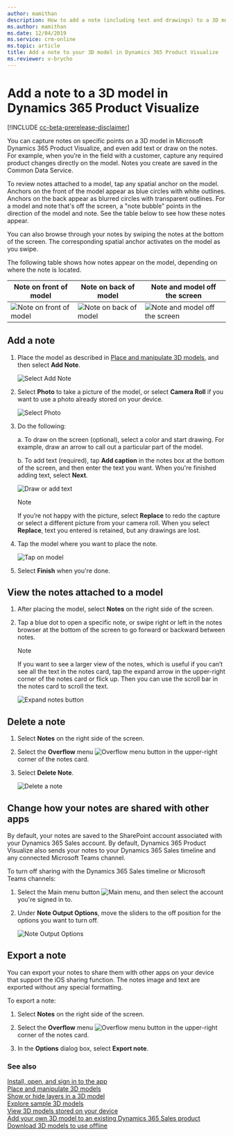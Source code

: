 ```yaml
---
author: mamithan
description: How to add a note (including text and drawings) to a 3D model in Dynamics 365 Product Visualize
ms.author: mamithan
ms.date: 12/04/2019
ms.service: crm-online
ms.topic: article
title: Add a note to your 3D model in Dynamics 365 Product Visualize
ms.reviewer: v-brycho
---
```


# Add a note to a 3D model in Dynamics 365 Product Visualize

[!INCLUDE [cc-beta-prerelease-disclaimer](../includes/cc-beta-prerelease-disclaimer.md)]

You can capture notes on specific points on a 3D model in Microsoft Dynamics 365 Product Visualize, and even add text or draw on the notes. For example, when you’re in the field with a customer, capture any required product changes directly on the model. Notes you create are saved in the Common Data Service.

To review notes attached to a model, tap any spatial anchor on the model. Anchors on the front of the model appear as blue circles with white outlines. Anchors on the back appear as blurred circles with transparent outlines. For a model and note that's off the screen, a "note bubble" points in the direction of the model and note. See the table below to see how these notes appear.

You can also browse through your notes by swiping the notes at the bottom of the screen. The corresponding spatial anchor activates on the model as you swipe.

The following table shows how notes appear on the model, depending on where the note is located.

|Note on front of model|Note on back of model|Note and model off the screen|
|-------------------------------------|-------------------------------------------|-----------------------------------------|
|![Note on front of model](media/front-note.PNG "Note on front of model")|![Note on back of model](media/back-note.PNG "Note on back of model")|![Note and model off the screen](media/off-screen-note.PNG "Note and model off the screen")|

## Add a note

1.	Place the model as described in [Place and manipulate 3D models](manipulate-models.md), and then select **Add Note**.

    ![Select Add Note](media/add-note.png "Select Add Note")
 
2.	Select **Photo** to take a picture of the model, or select **Camera Roll** if you want to use a photo already stored on your device.

    ![Select Photo](media/camera-roll.png "Select Capture")

 3.	Do the following: 
    
      a. To draw on the screen (optional), select a color and start drawing. For example, draw an arrow to call out a particular part of the model.
    
      b. To add text (required), tap **Add caption** in the notes box at the bottom of the screen, and then enter the text you want. When you're finished adding text, select **Next**. 
    
       ![Draw or add text](media/draw-add-text.PNG "Draw or add text")
         
     > [!NOTE]
     > If you’re not happy with the picture, select **Replace** to redo the capture or select a different picture from your camera roll. When you select **Replace**, text you entered is retained, but any drawings are lost. 
         
 4. Tap the model where you want to place the note.
 
      ![Tap on model](media/tap-on-product.png "Tap on model")
      
 5. Select **Finish** when you're done. 
   

## View the notes attached to a model

1.	After placing the model, select **Notes** on the right side of the screen.

2.	Tap a blue dot to open a specific note, or swipe right or left in the notes browser at the bottom of the screen to go forward or backward between notes.

    > [!NOTE]
    > If you want to see a larger view of the notes, which is useful if you can’t see all the text in the notes card, tap the expand arrow in the upper-right corner of the notes card or flick up. Then you can use the scroll bar in the notes card to scroll the text. 
    
     ![Expand notes button](media/expand-notes.PNG "Expand notes button")
     
## Delete a note

1.	Select **Notes** on the right side of the screen.

2.	Select the **Overflow** menu ![Overflow menu button](media/overflow-button.png "Overflow menu button") in the upper-right corner of the notes card.

3.	Select **Delete Note**.

     ![Delete a note](media/delete-note.png "Delete a note")
  
## Change how your notes are shared with other apps

By default, your notes are saved to the SharePoint account associated with your Dynamics 365 Sales account. By default, Dynamics 365 Product Visualize also sends your notes to your Dynamics 365 Sales timeline and any connected Microsoft Teams channel. 

To turn off sharing with the Dynamics 365 Sales timeline or Microsoft Teams channels:

1. Select the Main menu button ![Main menu](media/hamburger-icon.png "Main menu button"), and then select the account you're signed in to.  

2. Under **Note Output Options**, move the sliders to the off position for the options you want to turn off.

   ![Note Output Options](media/note-output-options.PNG "Note Output Options")
 
## Export a note

You can export your notes to share them with other apps on your device that support the iOS sharing function. The notes image and text are exported without any special formatting.

To export a note:

1.	Select **Notes** on the right side of the screen.

2.	Select the **Overflow** menu ![Overflow menu button](media/overflow-button.png "Overflow menu button") in the upper-right corner of the notes card.

3.	In the **Options** dialog box, select **Export note**.   


### See also

[Install, open, and sign in to the app](sign-in.md)<br>
[Place and manipulate 3D models](manipulate-models.md)<br>
[Show or hide layers in a 3D model](layers.md)<br>
[Explore sample 3D models](explore-samples.md)<br>
[View 3D models stored on your device](browse-models.md)<br>
[Add your own 3D model to an existing Dynamics 365 Sales product](add-model.md)<br>
[Download 3D models to use offline](download-models.md)
